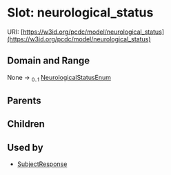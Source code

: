 
# Slot: neurological_status




URI: [https://w3id.org/pcdc/model/neurological_status](https://w3id.org/pcdc/model/neurological_status)


## Domain and Range

None &#8594;  <sub>0..1</sub> [NeurologicalStatusEnum](NeurologicalStatusEnum.md)

## Parents


## Children


## Used by

 * [SubjectResponse](SubjectResponse.md)
